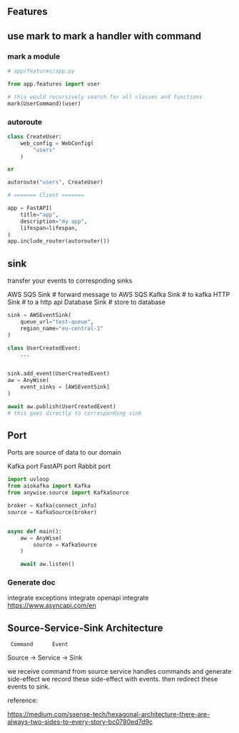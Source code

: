 
## Features

## use mark to mark a handler with command

### mark a module

```py
# app/features/app.py

from app.features import user

# this would recursively search for all classes and functions
mark(UserCommand)(user)

```

### autoroute

```py
class CreateUser:
    web_config = WebConfig(
        "users"
    )

or 

autoroute("users", CreateUser)

# ======= Client =======

app = FastAPI(
    title="app",
    description="my app",
    lifespan=lifespan,
)
app.include_router(autorouter())
```

## sink

transfer your events to correspnding sinks

AWS SQS Sink # forward message to AWS SQS
Kafka Sink # to kafka
HTTP Sink # to a http api
Database Sink # store to database

```py
sink = AWSEventSink(
    queue_url="test-queue",
    region_name="eu-central-1"
)

class UserCreatedEvent:
    ...


sink.add_event(UserCreatedEvent)
aw = AnyWise(
    event_sinks = [AWSEventSink]
)

await aw.publish(UserCreatedEvent)
# this goes directly to corresponding sink
```

## Port

Ports are source of data to our domain

Kafka port
FastAPI port
Rabbit port

```py
import uvloop
from aiokafka import Kafka
from anywise.source import KafkaSource

broker = Kafka(connect_info)
source = KafkaSource(broker)


async def main():
    aw = AnyWise(
        source = KafkaSource
    )

    await aw.listen()
```

### Generate doc

integrate exceptions
integrate openapi
integrate https://www.asyncapi.com/en

## Source-Service-Sink Architecture

     Command      Event
Source  ->  Service  ->  Sink

we receive command from source
service handles commands and generate side-effect
we record these side-effect with events.
then redirect these events to sink.

reference:

https://medium.com/ssense-tech/hexagonal-architecture-there-are-always-two-sides-to-every-story-bc0780ed7d9c
